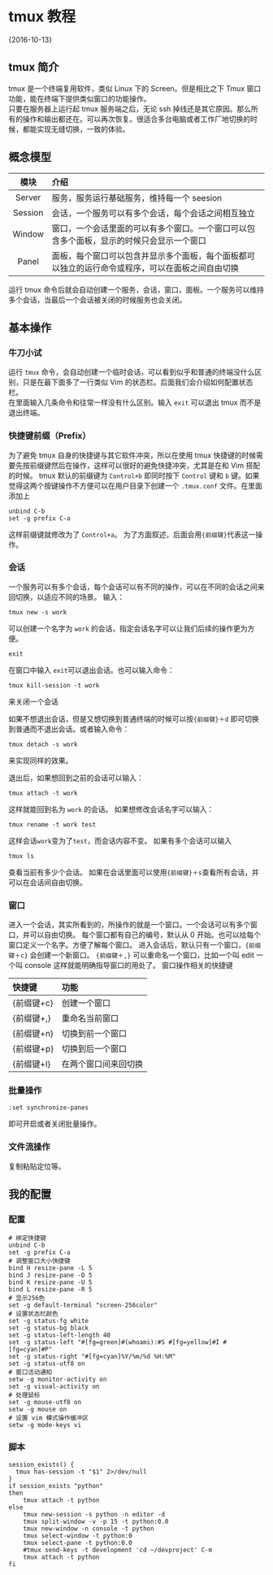 # tmux 教程
{2016-10-13}
## tmux 简介
tmux 是一个终端复用软件，类似 Linux 下的 Screen。但是相比之下 Tmux 窗口功能，能在终端下提供类似窗口的功能操作。  
只要在服务器上运行起 tmux 服务端之后，无论 ssh 掉线还是其它原因。那么所有的操作和输出都还在。可以再次恢复。很适合多台电脑或者工作厂地切换的时候，都能实现无缝切换，一致的体验。

## 概念模型
|  模块  |  介绍  |
|:-:|:-|
|Server |服务，服务运行基础服务，维持每一个 seesion|
|Session|会话，一个服务可以有多个会话，每个会话之间相互独立|
|Window |窗口，一个会话里面的可以有多个窗口。一个窗口可以包含多个面板，显示的时候只会显示一个窗口|
|Panel  |面板，每个窗口可以包含并显示多个面板，每个面板都可以独立的运行命令或程序，可以在面板之间自由切换|

运行 tmux 命令后就会自动创建一个服务，会话，窗口，面板。一个服务可以维持多个会话，当最后一个会话被关闭的时候服务也会关闭。

## 基本操作
### 牛刀小试
运行 `tmux` 命令，会自动创建一个临时会话，可以看到似乎和普通的终端没什么区别，只是在最下面多了一行类似 Vim 的状态栏。后面我们会介绍如何配置状态栏。  
在里面输入几条命令和往常一样没有什么区别。输入 `exit` 可以退出 tmux 而不是退出终端。
### 快捷键前缀（Prefix）
为了避免 tmux 自身的快捷键与其它软件冲突，所以在使用 tmux 快捷键的时候需要先按前缀键然后在操作，这样可以很好的避免快捷冲突，尤其是在和 Vim 搭配的时候。
tmux 默认的前缀键为 `Control+b` 即同时按下 `Control` 键和 `b` 键。如果觉得这两个按键操作不方便可以在用户目录下创建一个 `.tmux.conf` 文件。在里面添加上

	unbind C-b
	set -g prefix C-a
这样前缀键就修改为了 `Control+a`。
为了方面叙述，后面会用`{前缀键}`代表这一操作。
### 会话
一个服务可以有多个会话，每个会话可以有不同的操作，可以在不同的会话之间来回切换，以适应不同的场景。
输入：

	tmux new -s work

可以创建一个名字为 `work` 的会话，指定会话名字可以让我们后续的操作更为方便。

	exit
在窗口中输入 `exit`可以退出会话。也可以输入命令：

	tmux kill-session -t work
来关闭一个会话

如果不想退出会话，但是又想切换到普通终端的时候可以按`{前缀键}＋d` 即可切换到普通而不退出会话。或者输入命令：

	tmux detach -s work
来实现同样的效果。

退出后，如果想回到之前的会话可以输入：

	tmux attach -t work
这样就能回到名为 `work` 的会话。
如果想修改会话名字可以输入：

	tmux rename -t work test
这样会话`work`变为了`test`，而会话内容不变。
如果有多个会话可以输入

	tmux ls
查看当前有多少个会话。
如果在会话里面可以使用`{前缀键}＋s`查看所有会话，并可以在会话间自由切换。

### 窗口
进入一个会话，其实所看到的，所操作的就是一个窗口。一个会话可以有多个窗口，并可以自由切换。
每个窗口都有自己的编号，默认从 0 开始。也可以给每个窗口定义一个名字。方便了解每个窗口。
进入会话后，默认只有一个窗口，`{前缀键＋c}` 会创建一个新窗口。
`{前缀键＋,}` 可以重命名一个窗口，比如一个叫 edit 一个叫 console 这样就能明确指导窗口的用处了。
窗口操作相关的快捷键

| 快捷键 | 功能 |
|:-|:-|
| {前缀键+c} | 创建一个窗口 |
| {前缀键+,} | 重命名当前窗口 |
| {前缀键+n} | 切换到前一个窗口 |
| {前缀键+p} | 切换到后一个窗口 |
| {前缀键+l} | 在两个窗口间来回切换 |

### 批量操作

    :set synchronize-panes

即可开启或者关闭批量操作。

### 文件流操作

复制粘贴定位等。

## 我的配置
### 配置

	# 绑定快捷键
	unbind C-b
	set -g prefix C-a
	# 调整窗口大小快捷键
	bind H resize-pane -L 5
	bind J resize-pane -D 5
	bind K resize-pane -U 5
	bind L resize-pane -R 5
	# 显示256色
	set -g default-terminal "screen-256color"
	# 设置状态栏颜色
	set -g status-fg white
	set -g status-bg black
	set -g status-left-length 40
	set -g status-left "#[fg=green]#(whoami):#S #[fg=yellow]#I #[fg=cyan]#P"
	set -g status-right "#[fg=cyan]%Y/%m/%d %H:%M"
	set -g status-utf8 on
	# 窗口活动通知
	setw -g monitor-activity on
	set -g visual-activity on
	# 处理鼠标
	set -g mouse-utf8 on
	setw -g mouse on
	# 设置 vim 模式操作缓冲区
	setw -g mode-keys vi

### 脚本

	session_exists() {
	  tmux has-session -t "$1" 2>/dev/null
	}
	if session_exists "python"
	then
		tmux attach -t python
	else
		tmux new-session -s python -n editor -d
		tmux split-window -v -p 15 -t python:0.0
		tmux new-window -n console -t python
		tmux select-window -t python:0
		tmux select-pane -t python:0.0
		#tmux send-keys -t development 'cd ~/devproject' C-m
		tmux attach -t python
	fi



